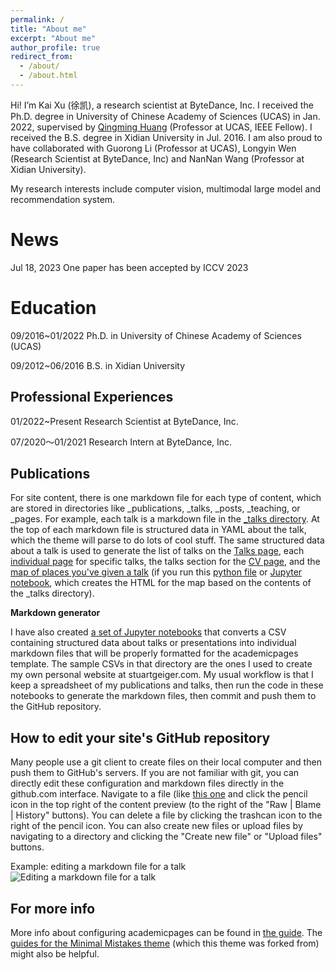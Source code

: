 ```yaml
---
permalink: /
title: "About me"
excerpt: "About me"
author_profile: true
redirect_from: 
  - /about/
  - /about.html
---
```


Hi!  I’m Kai Xu (徐凯), a research scientist at ByteDance, Inc. I received the Ph.D. degree in University of Chinese Academy of Sciences (UCAS) in Jan. 2022, supervised by [Qingming Huang](https://people.ucas.ac.cn/~qmhuang) (Professor at UCAS, IEEE Fellow). I received the B.S. degree in Xidian University in Jul. 2016. I am also proud to have collaborated with Guorong Li (Professor at UCAS), Longyin Wen (Research Scientist at ByteDance, Inc) and NanNan Wang (Professor at Xidian University).

My research interests include computer vision, multimodal large model and recommendation system. 

News
======
Jul 18, 2023	One paper has been accepted by ICCV 2023

Education
======
09/2016~01/2022  Ph.D. in University of Chinese Academy of Sciences (UCAS)

09/2012~06/2016  B.S. in Xidian  University

Professional Experiences
------
01/2022~Present  Research Scientist at ByteDance, Inc. 

07/2020～01/2021 Research Intern at ByteDance, Inc.

Publications
------
For site content, there is one markdown file for each type of content, which are stored in directories like _publications, _talks, _posts, _teaching, or _pages. For example, each talk is a markdown file in the [_talks directory](https://github.com/academicpages/academicpages.github.io/tree/master/_talks). At the top of each markdown file is structured data in YAML about the talk, which the theme will parse to do lots of cool stuff. The same structured data about a talk is used to generate the list of talks on the [Talks page](https://academicpages.github.io/talks), each [individual page](https://academicpages.github.io/talks/2012-03-01-talk-1) for specific talks, the talks section for the [CV page](https://academicpages.github.io/cv), and the [map of places you've given a talk](https://academicpages.github.io/talkmap.html) (if you run this [python file](https://github.com/academicpages/academicpages.github.io/blob/master/talkmap.py) or [Jupyter notebook](https://github.com/academicpages/academicpages.github.io/blob/master/talkmap.ipynb), which creates the HTML for the map based on the contents of the _talks directory).

**Markdown generator**

I have also created [a set of Jupyter notebooks](https://github.com/academicpages/academicpages.github.io/tree/master/markdown_generator
) that converts a CSV containing structured data about talks or presentations into individual markdown files that will be properly formatted for the academicpages template. The sample CSVs in that directory are the ones I used to create my own personal website at stuartgeiger.com. My usual workflow is that I keep a spreadsheet of my publications and talks, then run the code in these notebooks to generate the markdown files, then commit and push them to the GitHub repository.

How to edit your site's GitHub repository
------
Many people use a git client to create files on their local computer and then push them to GitHub's servers. If you are not familiar with git, you can directly edit these configuration and markdown files directly in the github.com interface. Navigate to a file (like [this one](https://github.com/academicpages/academicpages.github.io/blob/master/_talks/2012-03-01-talk-1.md) and click the pencil icon in the top right of the content preview (to the right of the "Raw | Blame | History" buttons). You can delete a file by clicking the trashcan icon to the right of the pencil icon. You can also create new files or upload files by navigating to a directory and clicking the "Create new file" or "Upload files" buttons. 

Example: editing a markdown file for a talk
![Editing a markdown file for a talk](/images/editing-talk.png)

For more info
------
More info about configuring academicpages can be found in [the guide](https://academicpages.github.io/markdown/). The [guides for the Minimal Mistakes theme](https://mmistakes.github.io/minimal-mistakes/docs/configuration/) (which this theme was forked from) might also be helpful.
